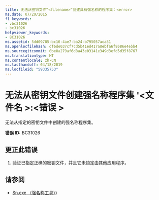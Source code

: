 ```yaml
---
title: 无法从密钥文件“<filename>”创建具有强名称的程序集：<error>
ms.date: 07/20/2015
f1_keywords:
- vbc31026
- bc31026
helpviewer_keywords:
- BC31026
ms.assetid: 5dd09785-bc10-4ae7-ba24-b795057aca31
ms.openlocfilehash: df6de037cf7cd5b41ed417a8ebfa6f9586e4ebb4
ms.sourcegitcommit: 0be8a279af6d8a43e03141e349d3efd5d35f8767
ms.translationtype: HT
ms.contentlocale: zh-CN
ms.lasthandoff: 04/18/2019
ms.locfileid: "59335753"
---
```

# <a name="unable-to-create-strong-named-assembly-from-key-file-filename-error"></a>无法从密钥文件创建强名称程序集 '\<文件名 >:\<错误 >
无法从指定的密钥文件中创建的强名称程序集。  
  
 **错误 ID:** BC31026  
  
## <a name="to-correct-this-error"></a>更正此错误  
  
1. 验证已指定正确的密钥文件，并且它未锁定由其他应用程序。  
  
## <a name="see-also"></a>请参阅

- [Sn.exe （强名称工具）](../../../framework/tools/sn-exe-strong-name-tool.md))
